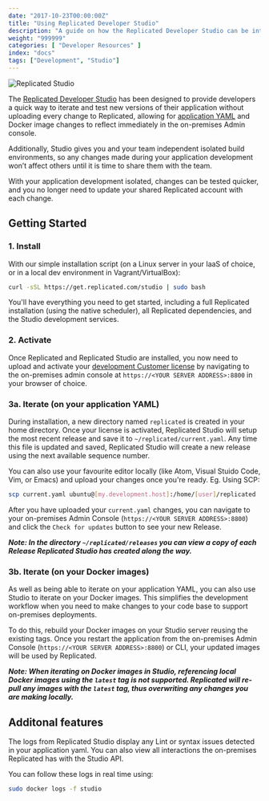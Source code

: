 ```yaml
---
date: "2017-10-23T00:00:00Z"
title: "Using Replicated Developer Studio"
description: "A guide on how the Replicated Developer Studio can be integrated into your Replicated development workflow."
weight: "999999"
categories: [ "Developer Resources" ]
index: "docs"
tags: ["Development", "Studio"]
---
```


![Replicated Studio](/images/post-screens/replicated-studio-header.jpg)

The [Replicated Developer Studio](https://github.com/replicatedhq/studio) has been designed to provide developers a quick way to iterate and test new versions of their application without uploading every change to Replicated, allowing for [application YAML](https://help.replicated.com/docs/packaging-an-application/yaml-overview/) and Docker image changes to reflect immediately in the on-premises Admin console.

Additionally, Studio gives you and your team independent isolated build environments, so any changes made during your application development won’t affect others until it is time to share them with the team.

With your application development isolated, changes can be tested quicker, and you no longer need to update your shared Replicated account with each change.


## Getting Started

### 1. Install

With our simple installation script (on a Linux server in your IaaS of choice, or in a local dev environment in Vagrant/VirtualBox):

```bash
curl -sSL https://get.replicated.com/studio | sudo bash
```

You'll have everything you need to get started, including a full Replicated installation (using the native scheduler), all Replicated dependencies, and the Studio development services.


### 2. Activate

Once Replicated and Replicated Studio are installed, you now need to upload and activate your [development Customer license](https://help.replicated.com/docs/distributing-an-application/create-licenses/#license-type-required) by navigating to the on-premises admin console at `https://<YOUR SERVER ADDRESS>:8800` in your browser of choice.


### 3a. Iterate (on your application YAML)

During installation, a new directory named `replicated` is created in your home directory. Once your license is activated, Replicated Studio will setup the most recent release and save it to `~/replicated/current.yaml`. Any time this file is updated and saved, Replicated Studio will create a new release using the next available sequence number.

You can also use your favourite editor locally (like Atom, Visual Stuido Code, Vim, or Emacs) and upload your changes once you're ready. Eg. Using SCP:

```bash
scp current.yaml ubuntu@[my.development.host]:/home/[user]/replicated
```

After you have uploaded your `current.yaml` changes, you can navigate to your on-premises Admin Console (`https://<YOUR SERVER ADDRESS>:8800`) and click the `Check for updates` button to see your new Release.

***Note: In the directory `~/replicated/releases` you can view a copy of each Release Replicated Studio has created along the way.***



### 3b. Iterate (on your Docker images)

As well as being able to iterate on your application YAML, you can also use Studio to iterate on your Docker images. This simplifies the development workflow when you need to make changes to your code base to support on-premises deployments.

To do this, rebuild your Docker images on your Studio server reusing the existing tags. Once you restart the application from the on-premises Admin Console (`https://<YOUR SERVER ADDRESS>:8800`) or CLI, your updated images will be used by Replicated.

***Note: When iterating on Docker images in Studio, referencing local Docker images using the `latest` tag is not supported. Replicated will re-pull any images with the `latest` tag, thus overwriting any changes you are making locally.***



## Additonal features

The logs from Replicated Studio display any Lint or syntax issues detected in your application yaml. You can also view all interactions the on-premises Replicated has with the Studio API.

You can follow these logs in real time using:

```bash
sudo docker logs -f studio
```
